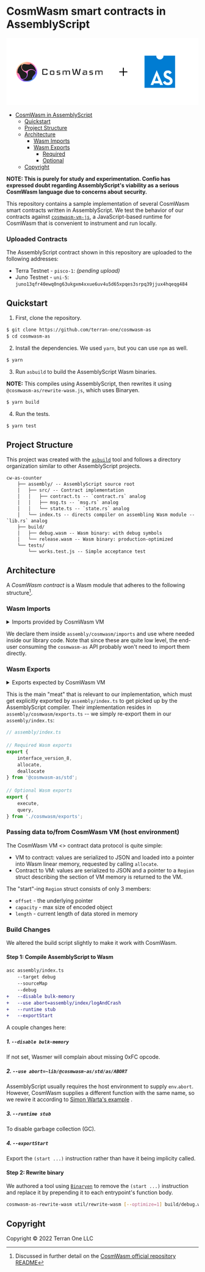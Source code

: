 # CosmWasm smart contracts in AssemblyScript

<div align="center">

![image](./banner.png)

</div>

<!-- TOC -->

* [CosmWasm in AssemblyScript](#cosmwasm-in-assemblyscript)
	* [Quickstart](#quickstart)
	* [Project Structure](#project-structure)
	* [Architecture](#architecture)
		* [Wasm Imports](#wasm-imports)
		* [Wasm Exports](#wasm-exports)
			* [Required](#required)
			* [Optional](#optional)
	* [Copyright](#copyright)

<!-- TOC -->

**NOTE: This is purely for study and experimentation. Confio has expressed doubt regarding AssemblyScript's viability as
a serious CosmWasm language due to concerns about security.**

This repository contains a sample implementation of several CosmWasm smart contracts written in AssemblyScript. We test
the behavior of our contracts against [`cosmwasm-vm-js`](https://github.com/terran-one/cosmwasm-vm-js), a
JavaScript-based runtime for CosmWasm that is convenient to instrument and run locally.

### Uploaded Contracts

The AssemblyScript contract shown in this repository are uploaded to the following addresses:

- Terra Testnet - `pisco-1`: *(pending upload)*
- Juno Testnet - `uni-5`: `juno13qfr40ewq0ng63ukgxm4xxue6uv4u5d65xpqes3srpq39jjux4hqeqg484`

## Quickstart

1. First, clone the repository.

```bash
$ git clone https://github.com/terran-one/cosmwasm-as
$ cd cosmwasm-as
```

2. Install the dependencies. We used `yarn`, but you can use `npm` as well.

```bash
$ yarn
```

3. Run `asbuild` to build the AssemblyScript Wasm binaries.

**NOTE:** This compiles using AssemblyScript, then rewrites it using `@cosmwasm-as/rewrite-wasm.js`, which uses
Binaryen.

```bash
$ yarn build
```

4. Run the tests.

```bash
$ yarn test
```

## Project Structure

This project was created with the [`asbuild`](https://github.com/AssemblyScript/asbuild) tool and follows a directory
organization similar to other AssemblyScript projects.

```text
cw-as-counter
    ├── assembly/ -- AssemblyScript source root
    │   ├── src/ -- Contract implementation
    │   │   ├── contract.ts -- `contract.rs` analog
    │   │   ├── msg.ts -- `msg.rs` analog
    │   │   └── state.ts -- `state.rs` analog
    │   └── index.ts -- directs compiler on assembling Wasm module -- `lib.rs` analog
    ├── build/
    │   ├── debug.wasm -- Wasm binary: with debug symbols
    │   └── release.wasm -- Wasm binary: production-optimized
    └── tests/
        └── works.test.js -- Simple acceptance test
```

## Architecture

A *CosmWasm contract* is a Wasm module that adheres to the following structure[^1].

[^1]: Discussed in further detail on
the [CosmWasm official repository README](https://github.com/CosmWasm/cosmwasm/blob/007fd626c67945fc548a99b6ba06aefcd0bb4195/README.md)

### Wasm Imports

<details><summary>Imports provided by CosmWasm VM</summary>

```rust
extern "C" {
	#[cfg(feature = "abort")]
	fn abort(source_ptr: u32);

	fn db_read(key: u32) -> u32;
	fn db_write(key: u32, value: u32);
	fn db_remove(key: u32);

	#[cfg(feature = "iterator")]
	fn db_scan(start_ptr: u32, end_ptr: u32, order: i32) -> u32;
	#[cfg(feature = "iterator")]
	fn db_next(iterator_id: u32) -> u32;

	fn addr_validate(source_ptr: u32) -> u32;
	fn addr_canonicalize(source_ptr: u32, destination_ptr: u32) -> u32;
	fn addr_humanize(source_ptr: u32, destination_ptr: u32) -> u32;

	fn secp256k1_verify(message_hash_ptr: u32, signature_ptr: u32, public_key_ptr: u32) -> u32;
	fn secp256k1_recover_pubkey(
		message_hash_ptr: u32,
		signature_ptr: u32,
		recovery_param: u32,
	) -> u64;

	fn ed25519_verify(message_ptr: u32, signature_ptr: u32, public_key_ptr: u32) -> u32;
	fn ed25519_batch_verify(messages_ptr: u32, signatures_ptr: u32, public_keys_ptr: u32) -> u32;

	fn debug(source_ptr: u32);

	fn query_chain(request: u32) -> u32;
}
```

</details>

We declare them inside `assembly/cosmwasm/imports` and use where needed inside our library code.
Note that since these are quite low level, the end-user consuming the `cosmwasm-as` API probably won't need to import
them directly.

### Wasm Exports

<details><summary>Exports expected by CosmWasm VM</summary>

##### Required

```rust
extern "C" {
	fn allocate(size: usize) -> u32;
	fn deallocate(pointer: u32);
	fn instantiate(env_ptr: u32, info_ptr: u32, msg_ptr: u32) -> u32;
	fn interface_version_8() -> ();
}
```

#### Optional

```rust
extern "C" {
	fn execute(env_ptr: u32, info_ptr: u32, msg_ptr: u32) -> u32;
	fn query(env_ptr: u32, msg_ptr: u32) -> u32;

	// TODO: the following have yet to be implemented
	fn migrate(env_ptr: u32, msg_ptr: u32) -> u32;
	fn reply(env_ptr: u32, msg_ptr: u32) -> u32;
	fn sudo(env_ptr: u32, msg_ptr: u32) -> u32;
	fn ibc_channel_open(env_ptr: u32, msg_ptr: u32) -> u32;
	fn ibc_channel_connect(env_ptr: u32, msg_ptr: u32) -> u32;
	fn ibc_channel_close(env_ptr: u32, msg_ptr: u32) -> u32;
	fn ibc_packet_receive(env_ptr: u32, msg_ptr: u32) -> u32;
	fn ibc_packet_ack(env_ptr: u32, msg_ptr: u32) -> u32;
	fn ibc_packet_timeout(env_ptr: u32, msg_ptr: u32) -> u32;
}
```

</details>

This is the main "meat" that is relevant to our implementation, which must get explicitly exported
by `assembly/index.ts` to get picked up by the AssemblyScript compiler.
Their implementation resides in `assembly/cosmwasm/exports.ts` -- we simply re-export them in our `assembly/index.ts`:

```ts
// assembly/index.ts

// Required Wasm exports
export {
	interface_version_8,
	allocate,
	deallocate
} from '@cosmwasm-as/std';

// Optional Wasm exports
export {
	execute,
	query,
} from './cosmwasm/exports';
```

### Passing data to/from CosmWasm VM (host environment)

The CosmWasm VM <> contract data protocol is quite simple:

- VM to contract: values are serialized to JSON and loaded into a pointer into Wasm linear memory, requested by
  calling `allocate`.
- Contract to VM: values are serialized to JSON and a pointer to a `Region` struct describing the section of VM memory
  is returned to the VM.

The "start"-ing `Region` struct consists of only 3 members:

- `offset`  - the underlying pointer
- `capacity` - max size of encoded object
- `length` - current length of data stored in memory

### Build Changes

We altered the build script slightly to make it work with CosmWasm.

#### Step 1: Compile AssemblyScript to Wasm

```diff
asc assembly/index.ts
	--target debug
	--sourceMap
	--debug
+	--disable bulk-memory
+	--use abort=assembly/index/logAndCrash
+	--runtime stub
+	--exportStart
```

A couple changes here:

##### 1. `--disable bulk-memory`

If not set, Wasmer will complain about missing 0xFC opcode.

##### 2. `--use abort=~lib/@cosmwasm-as/std/as/ABORT`

AssemblyScript usually requires the host environment to supply `env`.`abort`.
However, CosmWasm supplies a different function with the same name, so we rewire it according
to [Simon Warta's example](https://github.com/CosmWasm/cosmwasm/blob/1a356a249c7f0fc655c9070776775a765ab7da2f/contracts/assemblyscript-poc/contract/src/cosmwasm-std/cosmwasm.ts#L106-L126)
.

##### 3. `--runtime stub`

To disable garbage collection (GC).

##### 4. `--exportStart`

Export the `(start ...)` instruction rather than have it being implicity called.

#### Step 2: Rewrite binary

We authored a tool using [`Binaryen`](https://github.com/bytecode-alliance/binaryen) to remove the `(start ...)`
instruction and replace it by prepending it to each entrypoint's function body.

```bash
cosmwasm-as-rewrite-wasm util/rewrite-wasm [--optimize=1] build/debug.wasm
```

## Copyright

Copyright &copy; 2022 Terran One LLC

